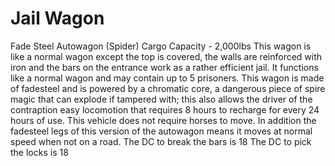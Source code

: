 Jail Wagon
==========

Fade Steel Autowagon (Spider)  Cargo Capacity - 2,000lbs  This wagon is like a normal wagon except the top is covered, the walls are reinforced with iron and the bars on the entrance work as a rather efficient jail. It functions like a normal wagon and may contain up to 5 prisoners.  This wagon is made of fadesteel and is powered by a chromatic core, a dangerous piece of spire magic that can explode if tampered with; this also allows the driver of the contraption easy locomotion that requires 8 hours to recharge for every 24 hours of use. This vehicle does not require horses to move.  In addition the fadesteel legs of this version of the autowagon means it moves at normal speed when not on a road.  The DC to break the bars is 18  The DC to pick the locks is 18
